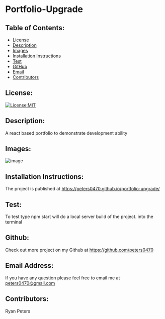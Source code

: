 # Portfolio-Upgrade
  ## Table of Contents: 
  - [License](#license)
  - [Description](#description)
  - [Images](#images)
  - [Installation Instructions](#installation-Instructions)
  - [Test](#test)
  - [GitHub](#gitHub)
  - [Email](#email-address)
  - [Contributors](#contributors)

  ## License:
  [![License:MIT](https://img.shields.io/badge/License-MIT-yellow.svg)](https://opensource.org/licenses/MIT)

  ## Description:
  A react based portfolio to demonstrate development ability

  ## Images:
  ![image](https://user-images.githubusercontent.com/71112436/111101076-2798cf00-8517-11eb-9666-4d7a2d90571f.png)

  ## Installation Instructions: 
  The project is published at  https://peters0470.github.io/portfolio-upgrade/

  ## Test: 
  To test type npm start will do a local server build of the project. into the terminal

  ## Github: 
  Check out more project on my Github at https://github.com/peters0470

  ## Email Address:
  If you have any question please feel free to email me at peters0470@gmail.com

  ## Contributors:
  Ryan Peters
